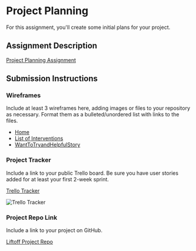 # Project Planning
For this assignment, you'll create some initial plans for your project.

## Assignment Description
[Project Planning Assignment](https://education.launchcode.org/liftoff/modules/assignments/project-planning)

## Submission Instructions

### Wireframes

Include at least 3 wireframes here, adding images or files to your repository as necessary. Format them as a bulleted/unordered list with links to the files.


- [Home](https://user-images.githubusercontent.com/93892096/165010616-ffa854ad-2b28-426f-bcf5-2dab3a521cac.png)
- [List of Interventions](https://user-images.githubusercontent.com/93892096/165010926-37feda74-23f5-40df-8838-ff71cc244a26.png)
- [WantToTryandHelpfulStory](https://user-images.githubusercontent.com/93892096/165011152-759bb820-67b0-46a5-a100-7ebca2ddf98b.png)


### Project Tracker

Include a link to your public Trello board. Be sure you have user stories added for at least your first 2-week sprint.

[Trello Tracker](https://trello.com/b/DDDDSDj5/kanban-template)

![Trello Tracker](https://user-images.githubusercontent.com/93892096/165012192-31bec16c-2b59-4860-9426-1c4a1ed4e2cf.png)

### Project Repo Link

Include a link to your project on GitHub.

[Liftoff Project Repo](https://github.com/April-2022-LC-LiftOff/tomh-group-repo.git)
